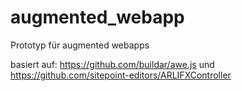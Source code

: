 # augmented_webapp
Prototyp für augmented webapps

basiert auf: https://github.com/buildar/awe.js und https://github.com/sitepoint-editors/ARLIFXController
